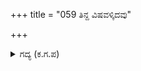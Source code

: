 +++
title = "059 ತಿನ್ದ ವಿಷವಳ್ಕಿದವು"

+++

<details><summary>ಗದ್ಯ (ಕ.ಗ.ಪ) </summary>

59. ಹಿಂದೆ ವಿಷವಿಕ್ಕಿದಾಗ ಅವರು ಅರಗಿಸಿಕೊಂಡರು. ಮಡುವಿನಲ್ಲಿ ಬಿಸುಟರೆ ಮುಳುಗಿದರೂ ಸುಖವಾಗಿ ಸ್ನಾನಮಾಡಿ ಎದ್ದು ಹೊರಕ್ಕೆ ಬಂದರು. ಅರಗಿನ ಮನೆಯಲ್ಲಿ ಮಹಾಗ್ನಿಯ ಭಂಗದಿಂದ ನಾಶಮಾಡಲೆತ್ನಿಸಿದಾಗ ಒಂದು ಕೂದಲೂ ಸೀಯದಂತೆ ಅಷ್ಟು ಮಂದಿಯೂ ಸುರಕ್ಷಿತವಾಗಿ ಉಳಿದರು. ಇವೇ ಮೊದಲಾದ ಮೋಸಗಳಿಂದ ಪಾಂಡವರು ನಾಶವಾಗುವುದಿಲ್ಲ. ಆದ್ದರಿಂದ ಇದಕ್ಕೇನು ಉಪಾಯ ಮಾಡುವಿರಿ-ಎಂದು ಕೇಳಿದ.
</details>
